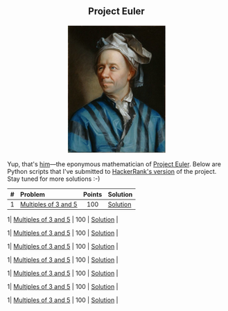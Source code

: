 ## <p align="center">Project Euler</p>

<p align="center"><img src="Leonhard_Euler.jpg" width="225"></p>

Yup, that's [him](https://en.wikipedia.org/wiki/Leonhard_Euler)&mdash;the eponymous mathematician of [Project Euler](https://projecteuler.net). Below are Python scripts that I've submitted to [HackerRank's version](https://www.hackerrank.com/contests/projecteuler/challenges) of the project. Stay tuned for more solutions :-)

| # | Problem | Points | Solution |
| :---:  | :---  | :---:  | :---  |
1| [Multiples of 3 and 5](https://www.hackerrank.com/contests/projecteuler/challenges/euler001) | 100 | [Solution](/solutions/001_multiples_of_3_and_5.py) |

1| [Multiples of 3 and 5](https://www.hackerrank.com/contests/projecteuler/challenges/euler001) | 100 | [Solution](/solutions/001_multiples_of_3_and_5.py) |

1| [Multiples of 3 and 5](https://www.hackerrank.com/contests/projecteuler/challenges/euler001) | 100 | [Solution](/solutions/001_multiples_of_3_and_5.py) |

1| [Multiples of 3 and 5](https://www.hackerrank.com/contests/projecteuler/challenges/euler001) | 100 | [Solution](/solutions/001_multiples_of_3_and_5.py) |

1| [Multiples of 3 and 5](https://www.hackerrank.com/contests/projecteuler/challenges/euler001) | 100 | [Solution](/solutions/001_multiples_of_3_and_5.py) |

1| [Multiples of 3 and 5](https://www.hackerrank.com/contests/projecteuler/challenges/euler001) | 100 | [Solution](/solutions/001_multiples_of_3_and_5.py) |

1| [Multiples of 3 and 5](https://www.hackerrank.com/contests/projecteuler/challenges/euler001) | 100 | [Solution](/solutions/001_multiples_of_3_and_5.py) |

1| [Multiples of 3 and 5](https://www.hackerrank.com/contests/projecteuler/challenges/euler001) | 100 | [Solution](/solutions/001_multiples_of_3_and_5.py) |

